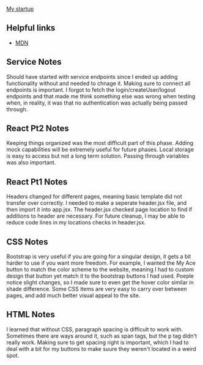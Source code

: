 [My startup](https://startup.libraryace.click/)

## Helpful links

- [MDN](https://developer.mozilla.org)

## Service Notes

Should have started with service endpoints since I ended up adding functionality without and needed to chnage it. Making sure to connect all endpoints is important. I forgot to fetch the login/createUser/logout endpoints and that made me think something else was wrong when testing when, in reality, it was that no authentication was actually being passed through.

## React Pt2 Notes

Keeping things organized was the most difficult part of this phase. Adding mock capabilities will be extremely useful for future phases. Local storage is easy to access but not a long term solution. Passing through variables was also important.

## React Pt1 Notes

Headers changed for different pages, meaning basic template did not transfer over correctly. I needed to make a seperate header.jsx file, and then import it into app.jsx. The header.jsx checked page location to find if additions to header are necessary. For future cleanup, I may be able to reduce code lines in my locations checks in header.jsx.

## CSS Notes

Bootstrap is very useful if you are going for a singular design, it gets a bit harder to use if you want more freedom. For example, I wanted the My Ace button to match the color scheme to the website, meaning I had to custom design that button yet match it to the bootstrap buttons I had used. Poeple notice slight changes, so I made sure to even get the hover color similar in shade difference. Some CSS items are very easy to carry over between pages, and add much better visual appeal to the site.

## HTML Notes

I learned that without CSS, paragraph spacing is difficult to work with. Sometimes there are ways around it, such as span tags, but the p tag didn't really work. Making sure to get spacing right is important, which I had to deal with a bit for my buttons to make suure they weren't located in a weird spot.
